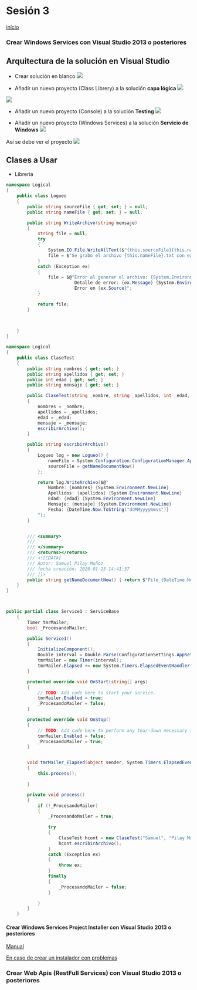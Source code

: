 
# Sesión 3

[início](/README.md)

### Crear Windows Services con Visual Studio 2013 o posteriores

## Arquitectura de la solución en Visual Studio

* Crear solución en blanco
![](/images/2020-01-23-14-12-46.png)

* Añadir un nuevo proyecto (Class Librery) a la solución **capa lógica**
![](/images/2020-01-23-14-13-25.png)

![](/images/2020-01-23-14-14-10.png)

* Añadir un nuevo proyecto (Console) a la solución **Testing**
![](/images/2020-01-23-14-14-42.png)


* Añadir un nuevo proyecto (Windows Services) a la solución **Servicio de Windows**
![](/images/2020-01-23-14-16-17.png)

Así se debe ver el proyecto
![](/images/2020-01-23-14-21-09.png)


## Clases a Usar

* Libreria

```csharp
namespace Logical
{
    public class Logueo
    {
        public string sourceFile { get; set; } = null;
        public string nameFile { get; set; } = null;

        public string WriteArchivo(string mensaje)
        {
            string file = null;
            try
            {
                System.IO.File.WriteAllText($"{this.sourceFile}{this.nameFile}.txt", mensaje);
                file = $"Se grabo el archivo {this.nameFile}.txt con exito";
            }
            catch (Exception ex)
            {
                file = $@"Error al generar el archivo: {System.Environment.NewLine} 
                          Detalle de error: {ex.Message} {System.Environment.NewLine}
                          Error en {ex.Source}";
            }

            return file;
        }

        

    }
}

```
```csharp
namespace Logical
{
    public class ClaseTest
    {
        public string nombres { get; set; }
        public string apellidos { get; set; }
        public int edad { get; set; }
        public string mensaje { get; set; }

        public ClaseTest(string _nombre, string _apellidos, int _edad, string _mensaje)
        {
            nombres = _nombre;
            apellidos = _apellidos;
            edad = _edad;
            mensaje = _mensaje;
            escribirArchivo();
        }

        public string escribirArchivo()
        {
            Logueo log = new Logueo() {
                nameFile = System.Configuration.ConfigurationManager.AppSettings[""].ToString(),
                sourceFile = getNameDocumentNow()
            };

            return log.WriteArchivo($@"
                Nombre: {nombres} {System.Environment.NewLine} 
                Apellidos: {apellidos} {System.Environment.NewLine} 
                Edad: {edad} {System.Environment.NewLine} 
                Mensaje: {mensaje} {System.Environment.NewLine} 
                Fecha: {DateTime.Now.ToString("ddMMyyyymmss")}
            ");
        }


        /// <summary>
        /// 
        /// </summary>
        /// <returns></returns>
        /// <![CDATA[ 
        /// Autor: Samuel Pilay Muñoz
        /// fecha creación: 2020-01-23 14:41:37
        /// ]]>	
        public string getNameDocumentNow() { return $"File_{DateTime.Now.ToString("ddMMyyyymmss")}"; }
    }
}



public partial class Service1 : ServiceBase
    {
        Timer tmrMailer;
        bool _ProcesandoMailer;

        public Service1()
        {
            InitializeComponent();
            Double interval = Double.Parse(ConfigurationSettings.AppSettings["intervalo_de_ejecucion"].ToString());
            tmrMailer = new Timer(interval);
            tmrMailer.Elapsed += new System.Timers.ElapsedEventHandler(tmrMailer_Elapsed);
        }

        protected override void OnStart(string[] args)
        {
            // TODO: Add code here to start your service.
            tmrMailer.Enabled = true;
            _ProcesandoMailer = false;
        }

        protected override void OnStop()
        {
            // TODO: Add code here to perform any tear-down necessary to stop your service.
            tmrMailer.Enabled = false;
            _ProcesandoMailer = true;
        }


        void tmrMailer_Elapsed(object sender, System.Timers.ElapsedEventArgs e)
        {
            this.process();

        }

        private void process()
        {
            if (!_ProcesandoMailer)
            {
                _ProcesandoMailer = true;

                try
                {
                    ClaseTest hcont = new ClaseTest("Samuel", "Pilay Muñoz", 30, "Esto es una clase");
                    hcont.escribirArchivo();
                }
                catch (Exception ex)
                {
                    throw ex;
                }
                finally
                {
                    _ProcesandoMailer = false;
                }

            }
        }
    }


```

#### Crear Windows Services Project Installer con Visual Studio 2013 o posteriores

[Manual](
https://www.c-sharpcorner.com/UploadFile/b7531b/create-simple-window-service-and-setup-project-with-installa/
)


[En caso de crear un instalador con problemas](windowService_bug_installer/) 


### Crear Web Apis (RestFull Services) con Visual Studio 2013 o posteriores


